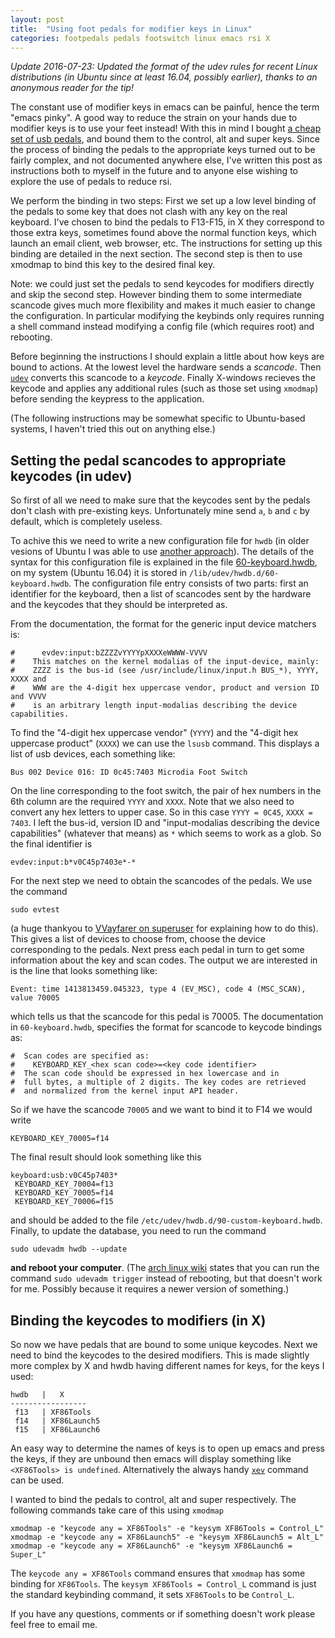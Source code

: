 ```yaml
---
layout: post
title:  "Using foot pedals for modifier keys in Linux"
categories: footpedals pedals footswitch linux emacs rsi X
---
```


*Update 2016-07-23: Updated the format of the udev rules for recent Linux distributions (in Ubuntu since at least 16.04, possibly earlier), thanks to an anonymous reader for the tip!*


The constant use of modifier keys in emacs can be painful, hence the term "emacs pinky".
A good way to reduce the strain on your hands due to modifier keys is to use your feet instead!
With this in mind I bought [a cheap set of usb pedals](http://www.amazon.co.uk/Control-Keyboard-Action-Switch-Pedal/dp/B009SXE3BW/ref=sr_1_88?ie=UTF8&qid=1413818338&sr=8-88&keywords=foot+pedals), and bound them to the control, alt and super keys.
Since the process of binding the pedals to the appropriate keys turned out to be fairly complex, and not documented anywhere else, I've written this post as instructions both to myself in the future and to anyone else wishing to explore the use of pedals to reduce rsi. 

We perform the binding in two steps:
First we set up a low level binding of the pedals to some key that does not clash with any key on the real keyboard.
I've chosen to bind the pedals to F13-F15, in X they correspond to those extra keys, sometimes found above the normal function keys, which launch an email client, web browser, etc.
The instructions for setting up this binding are detailed in the next section.
The second step is then to use xmodmap to bind this key to the desired final key.

Note: we could just set the pedals to send keycodes for modifiers directly and skip the second step. 
However binding them to some intermediate scancode gives much more flexibility and makes it much easier to change the configuration.
In particular modifying the keybinds only requires running a shell command instead modifying a config file (which requires root) and rebooting.

Before beginning the instructions I should explain a little about how keys are bound to actions. At the lowest level the hardware sends a _scancode_. Then [`udev`](http://en.wikipedia.org/wiki/Udev) converts this scancode to a _keycode_. Finally X-windows recieves the keycode and applies any additional rules (such as those set using `xmodmap`) before sending the keypress to the application.

(The following instructions may be somewhat specific to Ubuntu-based systems, I haven't tried this out on anything else.)

Setting the pedal scancodes to appropriate keycodes (in udev)
---------

So first of all we need to make sure that the keycodes sent by the pedals don't clash with pre-existing keys. Unfortunately mine send `a`, `b` and `c` by default, which is completely useless.

To achive this we need to write a new configuration file for `hwdb` (in older vesions of Ubuntu I was able to use [another approach](http://h6o6.com/2013/03/configure-a-usb-foot-pedal-on-linux/)). The details of the syntax for this configuration file is explained in the file [60-keyboard.hwdb](http://cgit.freedesktop.org/systemd/systemd/tree/hwdb/60-keyboard.hwdb), on my system (Ubuntu 16.04) it is stored in `/lib/udev/hwdb.d/60-keyboard.hwdb`.
The configuration file entry consists of two parts: first an identifier for the keyboard, then a list of scancodes sent by the hardware and the keycodes that they should be interpreted as.

From the documentation, the format for the generic input device matchers is:

    #      evdev:input:bZZZZvYYYYpXXXXeWWWW-VVVV
    #    This matches on the kernel modalias of the input-device, mainly:
    #    ZZZZ is the bus-id (see /usr/include/linux/input.h BUS_*), YYYY, XXXX and
    #    WWW are the 4-digit hex uppercase vendor, product and version ID and VVVV
    #    is an arbitrary length input-modalias describing the device capabilities.


To find the "4-digit hex uppercase vendor" (`YYYY`) and the "4-digit hex uppercase product" (`XXXX`) we can use the `lsusb` command. This displays a list of usb devices, each something like:

    Bus 002 Device 016: ID 0c45:7403 Microdia Foot Switch

On the line corresponding to the foot switch, the pair of hex numbers in the 6th column are the required `YYYY` and `XXXX`. Note that we also need to convert any hex letters to upper case. So in this case `YYYY = 0C45`, `XXXX = 7403`. I left the bus-id, version ID and "input-modalias describing the device capabilities" (whatever that means) as `*` which seems to work as a glob. So the final identifier is

    evdev:input:b*v0C45p7403e*-*
    
    
For the next step we need to obtain the scancodes of the pedals. We use the command

    sudo evtest
    
(a huge thankyou to [VVayfarer on superuser](http://superuser.com/questions/759752/get-keyboard-scancodes-in-recent-versions-of-linux/) for explaining how to do this).
This gives a list of devices to choose from, choose the device corresponding to the pedals. Next press each pedal in turn to get some information about the key and scan codes.
The output we are interested in is the line that looks something like:

    Event: time 1413813459.045323, type 4 (EV_MSC), code 4 (MSC_SCAN), value 70005

which tells us that the scancode for this pedal is 70005.
The documentation in `60-keyboard.hwdb`, specifies the format for scancode to keycode bindings as:

    #  Scan codes are specified as:
    #    KEYBOARD_KEY_<hex scan code>=<key code identifier>
    #  The scan code should be expressed in hex lowercase and in
    #  full bytes, a multiple of 2 digits. The key codes are retrieved
    #  and normalized from the kernel input API header.

So if we have the scancode `70005` and we want to bind it to F14 we would write

    KEYBOARD_KEY_70005=f14


The final result should look something like this

    keyboard:usb:v0C45p7403*
     KEYBOARD_KEY_70004=f13
     KEYBOARD_KEY_70005=f14
     KEYBOARD_KEY_70006=f15

and should be added to the file `/etc/udev/hwdb.d/90-custom-keyboard.hwdb`. Finally, to update the database, you need to run the command

    sudo udevadm hwdb --update
    
**and reboot your computer**. (The [arch linux wiki](https://wiki.archlinux.org/index.php/Map_scancodes_to_keycodes) states that you can run the command `sudo udevadm trigger` instead of rebooting, but that doesn't work for me. Possibly because it requires a newer version of something.)


Binding the keycodes to modifiers (in X)
-------

So now we have pedals that are bound to some unique keycodes. Next we need to bind the keycodes to the desired modifiers. This is made slightly more complex by X and hwdb having different names for keys, for the keys I used:

    hwdb   |   X
    -----------------
     f13   | XF86Tools
     f14   | XF86Launch5
     f15   | XF86Launch6
    
An easy way to determine the names of keys is to open up emacs and press the keys, if they are unbound then emacs will display something like `<XF86Tools> is undefined`. Alternatively the always handy [`xev`](http://www.xfree86.org/4.0/xev.1.html) command can be used.
    
    
I wanted to bind the pedals to control, alt and super respectively. The following commands take care of this using `xmodmap`

    xmodmap -e "keycode any = XF86Tools" -e "keysym XF86Tools = Control_L"
    xmodmap -e "keycode any = XF86Launch5" -e "keysym XF86Launch5 = Alt_L"
    xmodmap -e "keycode any = XF86Launch6" -e "keysym XF86Launch6 = Super_L"

The `keycode any = XF86Tools` command ensures that `xmodmap` has some binding for `XF86Tools`.
The `keysym XF86Tools = Control_L` command is just the standard keybinding command, it sets `XF86Tools` to be `Control_L`.




If you have any questions, comments or if something doesn't work please feel free to email me.
